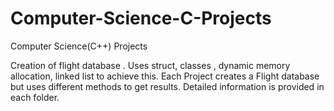 # Computer-Science-C-Projects
Computer Science(C++) Projects

Creation of flight database .
Uses struct, classes , dynamic memory allocation, linked list to achieve this. Each Project creates a Flight database but uses different
methods to get results. Detailed information is provided in each folder. 
